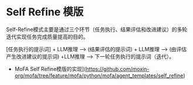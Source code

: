 # Self Refine 模版

Self-Refine模式主要是通过三个环节（任务执行、结果评估和改进建议）的多轮迭代实现任务完成质量提高的目的。

[任务执行的提示词] + LLM推理 --> (结果评估的提示词) + LLM推理 --> (由评估产生改进建议的提示词) +LLM推理 --> 下一轮任务执行的提示词（迭代）。

- MoFA Self Refine模版的实现](https://github.com/moxin-org/mofa/tree/feature/mofa/python/mofa/agent_templates/self_refine)

